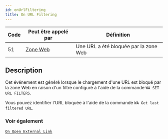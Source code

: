 ```yaml
---
id: onUrlFiltering
title: On URL Filtering
---
```


| Code | Peut être appelé par                        | Définition                            |
| ---- | ------------------------------------------- | ------------------------------------- |
| 51   | [Zone Web](FormObjects/webArea_overview.md) | Une URL a été bloquée par la zone Web |

## Description

Cet événement est généré lorsque le chargement d'une URL est bloqué par la zone Web en raison d'un filtre configuré à l'aide de la commande `WA SET URL FILTERS`.

Vous pouvez identifier l'URL bloquée à l'aide de la commande `WA Get last filtered URL`.

### Voir également

[`On Open External Link`](onOpenExternalLink.md)
